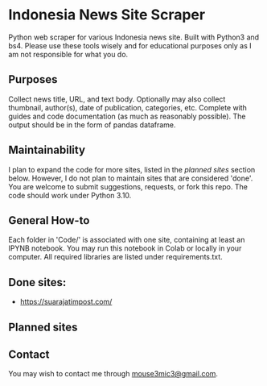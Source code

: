 # Indonesia News Site Scraper
Python web scraper for various Indonesia news site. Built with Python3 and bs4. Please use these tools wisely and for educational purposes only as I am not responsible for what you do.

## Purposes
Collect news title, URL, and text body. Optionally may also collect thumbnail, author(s), date of publication, categories, etc. Complete with guides and code documentation (as much as reasonably possible). The output should be in the form of pandas dataframe.

## Maintainability
I plan to expand the code for more sites, listed in the *planned sites* section below. However, I do not plan to maintain sites that are considered 'done'. You are welcome to submit suggestions, requests, or fork this repo. The code should work under Python 3.10.

## General How-to
Each folder in 'Code/' is associated with one site, containing at least an IPYNB notebook. You may run this notebook in Colab or locally in your computer. All required libraries are listed under requirements.txt.

## Done sites:
- https://suarajatimpost.com/

## Planned sites

## Contact
You may wish to contact me through mouse3mic3@gmail.com.
